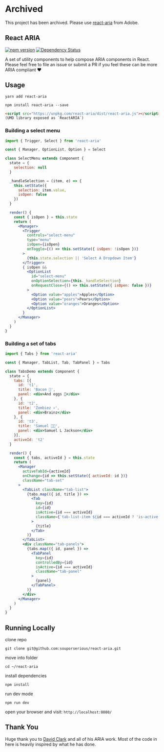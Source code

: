 # Archived

This project has been archived. Please use [react-aria](https://react-spectrum.adobe.com/react-aria/index.html) from Adobe.

## React ARIA

[![npm version](https://badge.fury.io/js/react-aria.svg)](https://badge.fury.io/js/react-aria)
[![Dependency Status](https://david-dm.org/souporserious/react-aria.svg)](https://david-dm.org/souporserious/react-aria)

A set of utility components to help compose ARIA components in React. Please feel free to file an issue or submit a PR if you feel these can be more ARIA compliant ❤️

## Usage

`yarn add react-aria`

`npm install react-aria --save`

```html
<script src="https://unpkg.com/react-aria/dist/react-aria.js"></script>
(UMD library exposed as `ReactARIA`)
```

### Building a select menu

```jsx
import { Trigger, Select } from 'react-aria'

const { Manager, OptionList, Option } = Select

class SelectMenu extends Component {
  state = {
    selection: null
  }

  _handleSelection = (item, e) => {
    this.setState({
      selection: item.value,
      isOpen: false
    })
  }

  render() {
    const { isOpen } = this.state
    return (
      <Manager>
        <Trigger
          controls="select-menu"
          type="menu"
          isOpen={isOpen}
          onToggle={() => this.setState({ isOpen: !isOpen })}
        >
          {this.state.selection || 'Select A Dropdown Item'}
        </Trigger>
        { isOpen &&
          <OptionList
            id="select-menu"
            onOptionSelection={this._handleSelection}
            onRequestClose={() => this.setState({ isOpen: false })}
          >
            <Option value="apples">Apples</Option>
            <Option value="pears">Pears</Option>
            <Option value="oranges">Oranges</Option>
          </OptionList>
        }
      </Manager>
    )
  }
}
```

### Building a set of tabs

```jsx
import { Tabs } from 'react-aria'

const { Manager, TabList, Tab, TabPanel } = Tabs

class TabsDemo extends Component {
  state = {
    tabs: [{
      id: 't1',
      title: 'Bacon 🐷',
      panel: <div>And eggs 🐔</div>
    }, {
      id: 't2',
      title: 'Zombiez 💀',
      panel: <div>Brainz</div>
    }, {
      id: 't3',
      title: 'Samuel 👨🏿',
      panel: <div>Samuel L Jackson</div>
    }],
    activeId: 't2'
  }

  render() {
    const { tabs, activeId } = this.state
    return (
      <Manager
        activeTabId={activeId}
        onChange={id => this.setState({ activeId: id })}
        className="tab-set"
      >
        <TabList className="tab-list">
          {tabs.map(({ id, title }) =>
            <Tab
              key={id}
              id={id}
              isActive={id === activeId}
              className={`tab-list-item ${id === activeId ? 'is-active' : ''}`}
            >
              {title}
            </Tab>
          )}
        </TabList>
        <div className="tab-panels">
          {tabs.map(({ id, panel }) =>
            <TabPanel
              key={id}
              controlledBy={id}
              isActive={id === activeId}
              className="tab-panel"
            >
              {panel}
            </TabPanel>
          )}
        </div>
      </Manager>
    )
  }
}
```

## Running Locally

clone repo

`git clone git@github.com:souporserious/react-aria.git`

move into folder

`cd ~/react-aria`

install dependencies

`npm install`

run dev mode

`npm run dev`

open your browser and visit: `http://localhost:8080/`

## Thank You

Huge thank you to [David Clark](https://github.com/davidtheclark) and all of his ARIA work. Most of the code in here is heavily inspired by what he has done.
